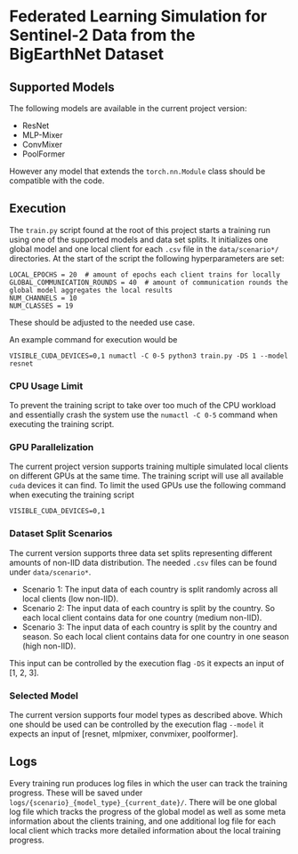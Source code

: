 # Federated Learning Simulation for Sentinel-2 Data from the BigEarthNet Dataset

## Supported Models

The following models are available in the current project version:

<!-- TODO: add paper links for each model type -->

- ResNet
- MLP-Mixer
- ConvMixer
- PoolFormer

However any model that extends the `torch.nn.Module` class should be compatible with the code.

## Execution

The `train.py` script found at the root of this project starts a training run using one of the supported models and data set splits. It initializes one global model and one local client for each `.csv` file in the `data/scenario*/` directories. At the start of the script the following hyperparameters are set:

```
LOCAL_EPOCHS = 20  # amount of epochs each client trains for locally
GLOBAL_COMMUNICATION_ROUNDS = 40  # amount of communication rounds the global model aggregates the local results
NUM_CHANNELS = 10
NUM_CLASSES = 19
```

These should be adjusted to the needed use case.

An example command for execution would be

```
VISIBLE_CUDA_DEVICES=0,1 numactl -C 0-5 python3 train.py -DS 1 --model resnet
```

### CPU Usage Limit

To prevent the training script to take over too much of the CPU workload and essentially crash the system use the `numactl -C 0-5` command when executing the training script.

### GPU Parallelization

The current project version supports training multiple simulated local clients on different GPUs at the same time. The training script will use all available `cuda` devices it can find. To limit the used GPUs use the following command when executing the training script

```
VISIBLE_CUDA_DEVICES=0,1
```

### Dataset Split Scenarios

The current version supports three data set splits representing different amounts of non-IID data distribution. The needed `.csv` files can be found under `data/scenario*`.

- Scenario 1: The input data of each country is split randomly across all local clients (low non-IID).
- Scenario 2: The input data of each country is split by the country. So each local client contains data for one country (medium non-IID).
- Scenario 3: The input data of each country is split by the country and season. So each local client contains data for one country in one season (high non-IID).

This input can be controlled by the execution flag `-DS` it expects an input of [1, 2, 3].

### Selected Model

The current version supports four model types as described above. Which one should be used can be controlled by the execution flag `--model` it expects an input of [resnet, mlpmixer, convmixer, poolformer].

## Logs

Every training run produces log files in which the user can track the training progress. These will be saved under `logs/{scenario}_{model_type}_{current_date}/`. There will be one global log file which tracks the progress of the global model as well as some meta information about the clients training, and one additional log file for each local client which tracks more detailed information about the local training progress.
